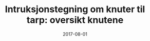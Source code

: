 ---
title: "Intruksjonstegning om knuter til tarp: oversikt knutene"
date: 2017-08-01
categories: Svart Hvit
tags: 
    - instruksjon
span: 3w
---